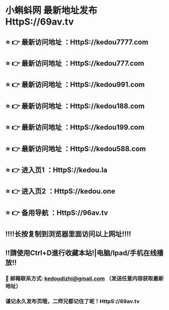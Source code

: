 # 小蝌蚪网 最新地址发布 HttpS://69av.tv
## ⭐️ 👉 最新访问地址 ：HttpS://kedou7777.com
## ⭐️ 👉 最新访问地址 ：HttpS://kedou777.com
## ⭐️ 👉 最新访问地址 ：HttpS://kedou991.com
## ⭐️ 👉 最新访问地址 ：HttpS://kedou188.com
## ⭐️ 👉 最新访问地址 ：HttpS://kedou199.com
## ⭐️ 👉 最新访问地址 ：HttpS://kedou588.com
## ⭐️ 👉 进入页1 ：HttpS://kedou.la
## ⭐️ 👉 进入页2 ：HttpS://kedou.one
## ⭐️ 👉 备用导航 ：HttpS://96av.tv
## ‼️‼️长按复制到浏览器里面访问以上网址‼️‼️
## ‼️請使用Ctrl+D進行收藏本站!|电脑/Ipad/手机在线播放‼️
### 📧 邮箱联系方式: kedoudizhi@gmail.com （发送任意内容获取最新地址）
### 谨记永久发布页哦，二师兄都记住了呢！HttpS://69av.tv
